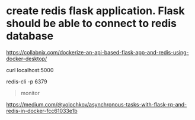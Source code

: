 # create redis flask application. Flask should be able to connect to redis database

https://collabnix.com/dockerize-an-api-based-flask-app-and-redis-using-docker-desktop/



curl localhost:5000


redis-cli -p 6379
>monitor



https://medium.com/@volochkov/asynchronous-tasks-with-flask-rq-and-redis-in-docker-fcc61033e1b